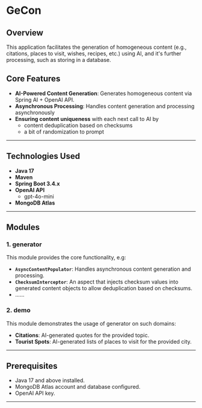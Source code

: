 # GeCon 

## Overview

This application facilitates the generation of homogeneous content (e.g., citations, places to visit, wishes, recipes, etc.) using AI, and it's further processing, such as storing in a database. 

## Core Features

- **AI-Powered Content Generation**: Generates homogeneous content via Spring AI + OpenAI API.
- **Asynchronous Processing**: Handles content generation and processing asynchronously
- **Ensuring content uniqueness** with each next call to AI by
  - content deduplication based on checksums 
  - a bit of randomization to prompt 

---

## Technologies Used

- **Java 17** 
- **Maven**
- **Spring Boot 3.4.x**
- **OpenAI API**
  - gpt-4o-mini 
- **MongoDB Atlas**


---
## Modules

### 1. generator
This module provides the core functionality, e.g:
- **`AsyncContentPopulator`**: Handles asynchronous content generation and processing.
- **`ChecksumInterceptor`**: An aspect that injects checksum values into generated content objects to allow deduplication based on checksums.
- ......

### 2. demo
This module demonstrates the usage of generator on such domains:
- **Citations**: AI-generated quotes for the provided topic.
- **Tourist Spots**: AI-generated lists of places to visit for the provided city.

---
## Prerequisites

- Java 17 and above installed.
- MongoDB Atlas account and database configured.
- OpenAI API key.
----
